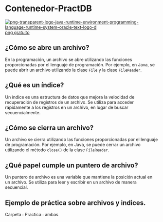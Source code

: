 # Contenedor-PractDB

<a href="https://ibb.co/GMjSL6y"><img src="https://i.ibb.co/ZgCDPj5/png-transparent-logo-java-runtime-environment-programming-language-runtime-system-oracle-text-logo-d.png" alt="png-transparent-logo-java-runtime-environment-programming-language-runtime-system-oracle-text-logo-d" border="0"></a><br /><a target='_blank' href='https://es.imgbb.com/'>png gratuito</a><br />

## ¿Cómo se abre un archivo?
En la programación, un archivo se abre utilizando las funciones proporcionadas por el lenguaje de programación. Por ejemplo, en Java, se puede abrir un archivo utilizando la clase `File` y la clase `FileReader`.

## ¿Qué es un índice?
Un índice es una estructura de datos que mejora la velocidad de recuperación de registros de un archivo. Se utiliza para acceder rápidamente a los registros en un archivo, en lugar de buscar secuencialmente.

## ¿Cómo se cierra un archivo?
Un archivo se cierra utilizando las funciones proporcionadas por el lenguaje de programación. Por ejemplo, en Java, se puede cerrar un archivo utilizando el método `close()` de la clase `FileReader`.

## ¿Qué papel cumple un puntero de archivo?
Un puntero de archivo es una variable que mantiene la posición actual en un archivo. Se utiliza para leer y escribir en un archivo de manera secuencial.

## Ejemplo de práctica sobre archivos y indices.
Carpeta : Practica : ambas

